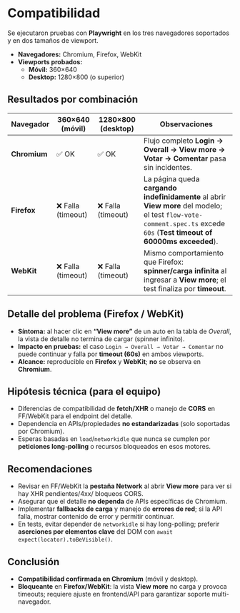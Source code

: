 # Compatibilidad

Se ejecutaron pruebas con **Playwright** en los tres navegadores soportados y en dos tamaños de viewport.

- **Navegadores:** Chromium, Firefox, WebKit  
- **Viewports probados:**  
  - **Móvil:** 360×640  
  - **Desktop:** 1280×800 (o superior)

## Resultados por combinación

| Navegador | 360×640 (móvil) | 1280×800 (desktop) | Observaciones |
|-----------|------------------|--------------------|---------------|
| **Chromium** | ✅ OK | ✅ OK | Flujo completo **Login → Overall → View more → Votar → Comentar** pasa sin incidentes. |
| **Firefox** | ❌ Falla (timeout) | ❌ Falla (timeout) | La página queda **cargando indefinidamente** al abrir **View more** del modelo; el test `flow-vote-comment.spec.ts` excede `60s` (**Test timeout of 60000ms exceeded**). |
| **WebKit** | ❌ Falla (timeout) | ❌ Falla (timeout) | Mismo comportamiento que Firefox: **spinner/carga infinita** al ingresar a **View more**; el test finaliza por **timeout**. |

## Detalle del problema (Firefox / WebKit)

- **Síntoma:** al hacer clic en **“View more”** de un auto en la tabla de *Overall*, la vista de detalle no termina de cargar (spinner infinito).  
- **Impacto en pruebas:** el caso `Login → Overall → Votar → Comentar` no puede continuar y falla por **timeout (60s)** en ambos viewports.  
- **Alcance:** reproducible en **Firefox** y **WebKit**; **no** se observa en **Chromium**.

## Hipótesis técnica (para el equipo)
- Diferencias de compatibilidad de **fetch/XHR** o manejo de **CORS** en FF/WebKit para el endpoint del detalle.  
- Dependencia en APIs/propiedades **no estandarizadas** (solo soportadas por Chromium).  
- Esperas basadas en `load`/`networkidle` que nunca se cumplen por **peticiones long-polling** o recursos bloqueados en esos motores.

## Recomendaciones
- Revisar en FF/WebKit la **pestaña Network** al abrir **View more** para ver si hay XHR pendientes/4xx/ bloqueos CORS.  
- Asegurar que el detalle **no dependa** de APIs específicas de Chromium.  
- Implementar **fallbacks de carga** y manejo de **errores de red**; si la API falla, mostrar contenido de error y permitir continuar.  
- En tests, evitar depender de `networkidle` si hay long-polling; preferir **aserciones por elementos clave** del DOM con `await expect(locator).toBeVisible()`.

## Conclusión
- **Compatibilidad confirmada en Chromium** (móvil y desktop).  
- **Bloqueante** en **Firefox/WebKit**: la vista **View more** no carga y provoca timeouts; requiere ajuste en frontend/API para garantizar soporte multi-navegador.

